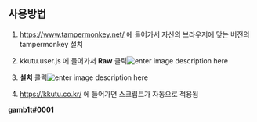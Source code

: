 ## 사용방법
1. https://www.tampermonkey.net/ 에 들어가서 자신의 브라우저에 맞는 버전의 tampermonkey 설치

2. kkutu.user.js 에 들어가서 **Raw** 클릭![enter image description here](https://i.imgur.com/sSfdAUT.jpg)

3.  **설치** 클릭![enter image description here](https://i.imgur.com/xUXZ1mC.jpg)

4.   https://kkutu.co.kr/ 에 들어가면 스크립트가 자동으로 적용됨

**gamb1t#0001**
